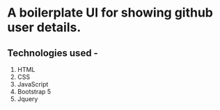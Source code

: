 # A boilerplate UI for showing github user details.
## Technologies used - 
1. HTML
2. CSS
3. JavaScript
4. Bootstrap 5
5. Jquery
